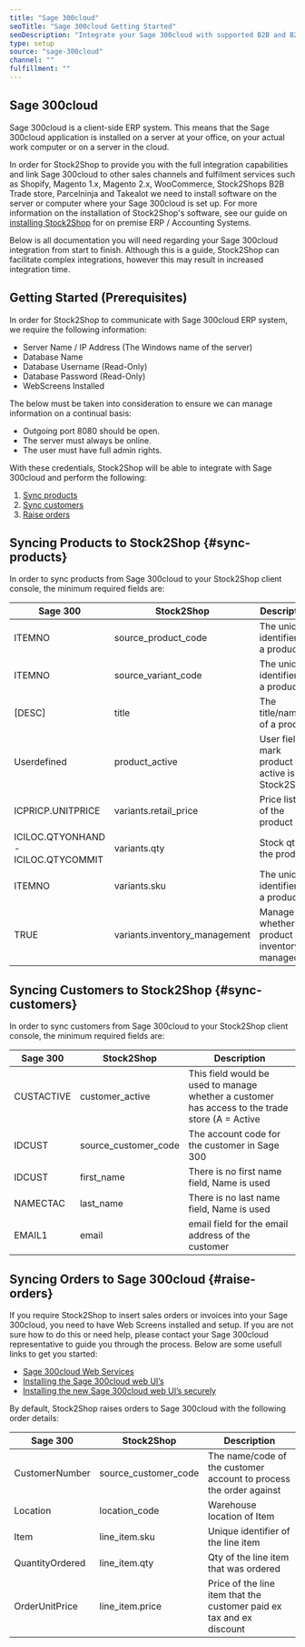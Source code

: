 ```yaml
---
title: "Sage 300cloud"
seoTitle: "Sage 300cloud Getting Started"
seoDescription: "Integrate your Sage 300cloud with supported B2B and B2C Systems through Stock2Shop"
type: setup
source: "sage-300cloud"
channel: ""
fulfillment: ""
---
```


## Sage 300cloud
Sage 300cloud is a client-side ERP system. 
This means that the Sage 300cloud application is installed on a 
server at your office, on your actual work computer or on a 
server in the cloud. 

In order for Stock2Shop to provide you 
with the full integration capabilities and link Sage 300cloud
to other sales channels and fulfilment services such as 
Shopify, Magento 1.x, Magento 2.x, WooCommerce, Stock2Shops B2B Trade store, 
Parcelninja and Takealot we need to install software on the server or computer where your Sage 300cloud is set up. 
For more information on the installation of Stock2Shop's software, see our guide on [installing Stock2Shop](/help/setup/installing-stock2shop/ "Installing Stock2Shop for on Premise ERP / AAccounting Sysytems") for on premise ERP / Accounting Systems.

Below is all documentation you will need regarding your Sage 300cloud integration from start to finish.
Although this is a guide, Stock2Shop can facilitate complex integrations, however this may result in increased integration time.

## Getting Started (Prerequisites)
In order for Stock2Shop to communicate with Sage 300cloud ERP system, 
we require the following information:

- Server Name / IP Address (The Windows name of the server)
- Database Name
- Database Username (Read-Only)
- Database Password (Read-Only)
- WebScreens Installed

The below must be taken into consideration to ensure we can manage information on a continual basis:

- Outgoing port 8080 should be open.
- The server must always be online.
- The user must have full admin rights.

With these credentials, Stock2Shop will be able to integrate with 
Sage 300cloud and perform the following:

1. [Sync products](#sync-products) 
2. [Sync customers](#sync-customers) 
3. [Raise orders](#raise-orders) 

## Syncing Products to Stock2Shop {#sync-products}
In order to sync products from Sage 300cloud to your Stock2Shop client console, 
the minimum required fields are:

| Sage 300                            | Stock2Shop                     | Description                                     |
| ----------------------------------- | ------------------------------ | ----------------------------------------------- |
| ITEMNO                              | source_product_code            | The unique identifier of a product              |
| ITEMNO                              | source_variant_code            | The unique identifier of a product              |
| [DESC]                              | title                          | The title/name of a product                     |
| Userdefined                         | product_active                 | User field to mark product active is Stock2Shop |
| ICPRICP.UNITPRICE                   | variants.retail_price          | Price lists of the product                      |
| ICILOC.QTYONHAND - ICILOC.QTYCOMMIT | variants.qty                   | Stock qty of the product                        |
| ITEMNO                              | variants.sku                   | The unique identifier of a product              |
| TRUE                                | variants.inventory_management  | Manage whether a product is inventory managed   |

## Syncing Customers to Stock2Shop {#sync-customers}
In order to sync customers from Sage 300cloud to your Stock2Shop client console, 
the minimum required fields are:

| Sage 300   | Stock2Shop             | Description                                                                                                                |
| ---------- | ---------------------- | -------------------------------------------------------------------------------------------------------------------------- |
| CUSTACTIVE | customer_active        | This field would be used to manage whether a customer has access to the trade store (A = Active | D = Delete | I = Ignore) |
| IDCUST     | source_customer_code   | The account code for the customer in Sage 300                                                                              |
| IDCUST     | first_name             | There is no first name field, Name is used                                                                                 |
| NAMECTAC   | last_name              | There is no last name field, Name is used                                                                                  |
| EMAIL1     | email                  | email field for the email address of the customer                                                                          |

## Syncing Orders to Sage 300cloud {#raise-orders}
If you require Stock2Shop to insert sales orders or invoices into your Sage 300cloud, you need to have Web Screens installed and setup. 
If you are not sure how to do this or need help, please contact your Sage 300cloud representative to guide you through the process.
Below are some usefull links to get you started:

- [Sage 300cloud Web Services](https://smist08.wordpress.com/2016/02/15/sage-300c-web-services/ "Sage 300c web services")
- [Installing the Sage 300cloud web UI’s](https://smist08.wordpress.com/2015/08/02/installing-the-sage-300c-web-uis/ "Installing the sage 300 web uis")
- [Installing the new Sage 300cloud web UI’s securely](https://smist08.wordpress.com/2015/08/08/installing-the-new-sage-300-web-uis-securely/ "Installing the new Sage 300 web uis securely")

By default, Stock2Shop raises orders to Sage 300cloud with the following order details:

| Sage 300        | Stock2Shop             | Description                                                          |
| --------------- | ---------------------- | -------------------------------------------------------------------- |
| CustomerNumber  | source_customer_code   | The name/code of the customer account to process the order against   |
| Location        | location_code          | Warehouse location of Item                                           |
| Item            | line_item.sku          | Unique identifier of the line item                                   |
| QuantityOrdered | line_item.qty          | Qty of the line item that was ordered                                |
| OrderUnitPrice  | line_item.price        | Price of the line item that the customer paid ex tax and ex discount |

